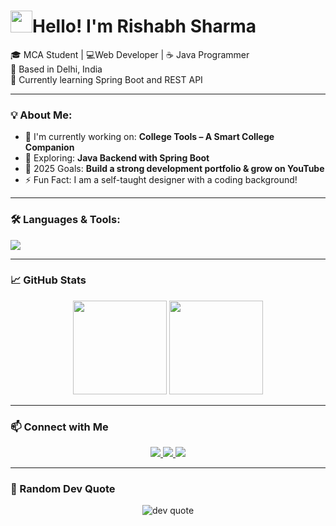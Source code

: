 <h1>
<img src="https://media.giphy.com/media/hvRJCLFzcasrR4ia7z/giphy.gif" width="35px">Hello! I'm Rishabh Sharma
</h1>


🎓 MCA Student | 💻Web Developer | ☕ Java Programmer  
📍 Based in Delhi, India  
🌱 Currently learning Spring Boot and REST API  

---

### 💡 About Me:
- 🔭 I'm currently working on: **College Tools – A Smart College Companion**
- 🌱 Exploring: **Java Backend with Spring Boot**
- 🎯 2025 Goals: **Build a strong development portfolio & grow on YouTube**
- ⚡ Fun Fact: I am a self-taught designer with a coding background!

---

### 🛠️ Languages & Tools:
<p align="left">
  <img src="https://skillicons.dev/icons?i=java,spring,html,css,js,mysql,figma,git,github,vscode,photoshop," />
</p>

---

### 📈 GitHub Stats
<p align="center">
  <img src="https://github-readme-stats.vercel.app/api?username=StudentRishabhSharma&show_icons=true&theme=tokyonight" height="150"/>
  <img src="https://github-readme-streak-stats.herokuapp.com/?user=StudentRishabhSharma&theme=tokyonight" height="150"/>
</p>


---

### 📫 Connect with Me

<p align="center">
  <a href="https://www.linkedin.com/in/rishab-sharma-in/" target="_blank">
    <img src="https://img.shields.io/badge/LinkedIn-0A66C2?style=for-the-badge&logo=linkedin&logoColor=white" />
  </a>
  <a href="https://www.instagram.com/rishu_bhh" target="_blank">
    <img src="https://img.shields.io/badge/Instagram-1DA1F2?style=for-the-badge&logo=twitter&logoColor=white" />
  </a>
  <a href="mailto:rishabhsharma88996@gmail.com">
    <img src="https://img.shields.io/badge/Gmail-D14836?style=for-the-badge&logo=gmail&logoColor=white" />
  </a>
</p>

---

### 💬 Random Dev Quote

<p align="center">
  <img src="https://quotes-github-readme.vercel.app/api?type=horizontal&theme=tokyonight" alt="dev quote" />
</p>

